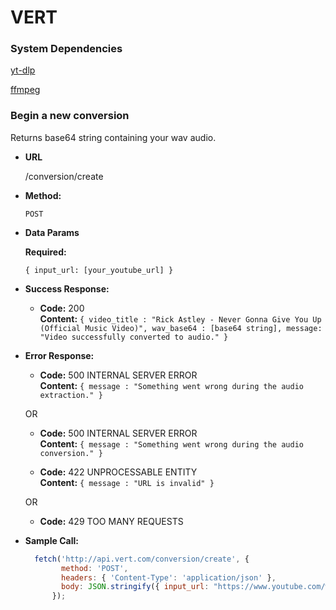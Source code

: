 # VERT

### System Dependencies
[yt-dlp](https://github.com/yt-dlp/yt-dlp)

[ffmpeg](https://github.com/FFmpeg/FFmpeg)

### Begin a new conversion

  Returns base64 string containing your wav audio.

* **URL**

  /conversion/create

* **Method:**

  `POST`

* **Data Params**

  **Required:**
 
   `{ input_url: [your_youtube_url] }`

* **Success Response:**

  * **Code:** 200 <br />
    **Content:** `{ video_title : "Rick Astley - Never Gonna Give You Up (Official Music Video)", wav_base64 : [base64 string], message: "Video successfully converted to audio." }`
 
* **Error Response:**

  * **Code:** 500 INTERNAL SERVER ERROR <br />
    **Content:** `{ message : "Something went wrong during the audio extraction." }`

  OR

  * **Code:** 500 INTERNAL SERVER ERROR <br />
    **Content:** `{ message : "Something went wrong during the audio conversion." }`
    
  * **Code:** 422 UNPROCESSABLE ENTITY <br />
    **Content:** `{ message : "URL is invalid" }`
    
  OR
  
  * **Code:** 429 TOO MANY REQUESTS <br />

* **Sample Call:**

  ```javascript
    fetch('http://api.vert.com/conversion/create', {
          method: 'POST',
          headers: { 'Content-Type': 'application/json' },
          body: JSON.stringify({ input_url: "https://www.youtube.com/watch?v=dQw4w9WgXcQ" })
        });
  ```
